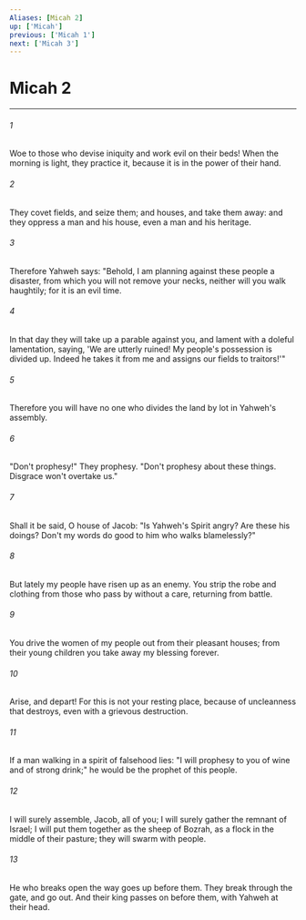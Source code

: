 ```yaml
---
Aliases: [Micah 2]
up: ['Micah']
previous: ['Micah 1']
next: ['Micah 3']
---
```

# Micah 2
***





###### 1 

Woe to those who devise iniquity and work evil on their beds! When the morning is light, they practice it, because it is in the power of their hand. 



###### 2 

They covet fields, and seize them; and houses, and take them away: and they oppress a man and his house, even a man and his heritage. 



###### 3 

Therefore Yahweh says: "Behold, I am planning against these people a disaster, from which you will not remove your necks, neither will you walk haughtily; for it is an evil time. 



###### 4 

In that day they will take up a parable against you, and lament with a doleful lamentation, saying, 'We are utterly ruined! My people's possession is divided up. Indeed he takes it from me and assigns our fields to traitors!'" 



###### 5 

Therefore you will have no one who divides the land by lot in Yahweh's assembly. 



###### 6 

"Don't prophesy!" They prophesy. "Don't prophesy about these things. Disgrace won't overtake us." 



###### 7 

Shall it be said, O house of Jacob: "Is Yahweh's Spirit angry? Are these his doings? Don't my words do good to him who walks blamelessly?" 



###### 8 

But lately my people have risen up as an enemy. You strip the robe and clothing from those who pass by without a care, returning from battle. 



###### 9 

You drive the women of my people out from their pleasant houses; from their young children you take away my blessing forever. 



###### 10 

Arise, and depart! For this is not your resting place, because of uncleanness that destroys, even with a grievous destruction. 



###### 11 

If a man walking in a spirit of falsehood lies: "I will prophesy to you of wine and of strong drink;" he would be the prophet of this people. 



###### 12 

I will surely assemble, Jacob, all of you; I will surely gather the remnant of Israel; I will put them together as the sheep of Bozrah, as a flock in the middle of their pasture; they will swarm with people. 



###### 13 

He who breaks open the way goes up before them. They break through the gate, and go out. And their king passes on before them, with Yahweh at their head.
